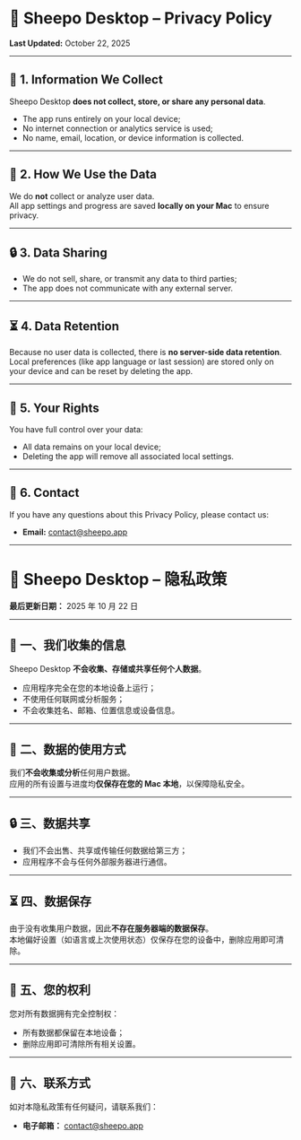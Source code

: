# 🐑 Sheepo Desktop – Privacy Policy  
**Last Updated:** October 22, 2025  

---

## 📌 1. Information We Collect  
Sheepo Desktop **does not collect, store, or share any personal data**.  
- The app runs entirely on your local device;  
- No internet connection or analytics service is used;  
- No name, email, location, or device information is collected.  

---

## 🎯 2. How We Use the Data  
We do **not** collect or analyze user data.  
All app settings and progress are saved **locally on your Mac** to ensure privacy.  

---

## 🔒 3. Data Sharing  
- We do not sell, share, or transmit any data to third parties;  
- The app does not communicate with any external server.  

---

## ⏳ 4. Data Retention  
Because no user data is collected, there is **no server-side data retention**.  
Local preferences (like app language or last session) are stored only on your device and can be reset by deleting the app.  

---

## 🙋 5. Your Rights  
You have full control over your data:  
- All data remains on your local device;  
- Deleting the app will remove all associated local settings.  

---

## 📧 6. Contact  
If you have any questions about this Privacy Policy, please contact us:  
- **Email:** contact@sheepo.app  

---

# 🐑 Sheepo Desktop – 隐私政策  
**最后更新日期：** 2025 年 10 月 22 日  

---

## 📌 一、我们收集的信息  
Sheepo Desktop **不会收集、存储或共享任何个人数据**。  
- 应用程序完全在您的本地设备上运行；  
- 不使用任何联网或分析服务；  
- 不会收集姓名、邮箱、位置信息或设备信息。  

---

## 🎯 二、数据的使用方式  
我们**不会收集或分析**任何用户数据。  
应用的所有设置与进度均**仅保存在您的 Mac 本地**，以保障隐私安全。  

---

## 🔒 三、数据共享  
- 我们不会出售、共享或传输任何数据给第三方；  
- 应用程序不会与任何外部服务器进行通信。  

---

## ⏳ 四、数据保存  
由于没有收集用户数据，因此**不存在服务器端的数据保存**。  
本地偏好设置（如语言或上次使用状态）仅保存在您的设备中，删除应用即可清除。  

---

## 🙋 五、您的权利  
您对所有数据拥有完全控制权：  
- 所有数据都保留在本地设备；  
- 删除应用即可清除所有相关设置。  

---

## 📧 六、联系方式  
如对本隐私政策有任何疑问，请联系我们：  
- **电子邮箱：** contact@sheepo.app  
